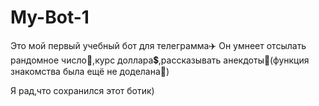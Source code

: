 # My-Bot-1
Это мой первый учебный бот для телеграмма✈️
Он умнеет отсылать рандомное число🎲,курс доллара💲,рассказывать анекдоты🤡(функция знакомства была ещё не доделана🤖)

Я рад,что сохранился этот ботик)
